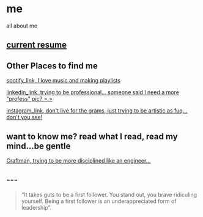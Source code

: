 # me
all about me

## [current resume](Giang_Nguyen_resume_2019.pdf) 


## Other Places to find me 

[spotify_link, I love music and making playlists](https://open.spotify.com/user/121901997) 



[linkedin_link, trying to be professional... someone said I need a more "profess" pic? >.> ](https://www.linkedin.com/in/giangnguyen12) 


[instagram_link, don't live for the grams, just trying to be artistic as fuq... don't you see!](https://www.instagram.com/bafo0/) 

## want to know me? read what I read, read my mind...be gentle

[Craftman, trying to be more disciplined like an engineer...](http://philosopherdeveloper.com/posts/am-i-an-engineer.html) 

## --- ##
> “It takes guts to be a first follower. You stand out, you brave ridiculing yourself. Being a first follower is an underappreciated form of leadership”.
